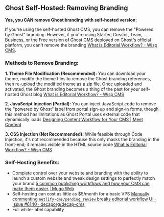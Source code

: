 ## **Ghost Self-Hosted: Removing Branding**

**Yes, you CAN remove Ghost branding with self-hosted version:**

If you're using the self-hosted Ghost CMS, you can remove the "Powered by Ghost" branding. However, if you're using Starter, Creator, Team, Business, or the Free version of Ghost CMS deployed on Ghost's official platform, you can't remove the branding [What is Editorial Workflow? - Wisp CMS](https://www.wisp.blog/glossary/editorial-workflow).

### **Methods to Remove Branding:**

**1. Theme File Modification (Recommended):** You can download your theme, modify the theme files to remove the Ghost branding references, then re-upload the modified theme as a zip file. Once uploaded and activated, the Ghost branding becomes a thing of the past for your self-hosted Ghost blog [What is Editorial Workflow? - Wisp CMS](https://www.wisp.blog/glossary/editorial-workflow)

**2. JavaScript Injection (Partial):** You can inject JavaScript code to remove the "powered by Ghost" label from portal sign-up and sign-in forms, though this method has limitations as Ghost Portal uses external code that dynamically loads [Designing Content Workflow for Your CMS | Meet Content](https://meetcontent.com/blog/designing-content-workflow-for-your-cms/)

**3. CSS Injection (Not Recommended):** While feasible through Code Injection, it's not recommended because this only masks the branding in the front-end; it remains visible in the HTML source code [What is Editorial Workflow? - Wisp CMS](https://www.wisp.blog/glossary/editorial-workflow)

### **Self-Hosting Benefits:**

- Complete control over your website and branding with the ability to launch a custom website and tweak design settings to perfectly match your brand [5 common publishing workflows and how your CMS can make them easier | Mugo Web](https://www.mugo.ca/Blog/5-common-publishing-workflows-and-how-your-CMS-can-make-them-easier)
- Self-hosting can cost as little as $5/month for a basic VPS [Manually commenting `netlify-cms/pending_review` breaks editorial workflow UI · Issue #6140 · decaporg/decap-cms](https://github.com/netlify/netlify-cms/issues/6140)
- Full white-label capability